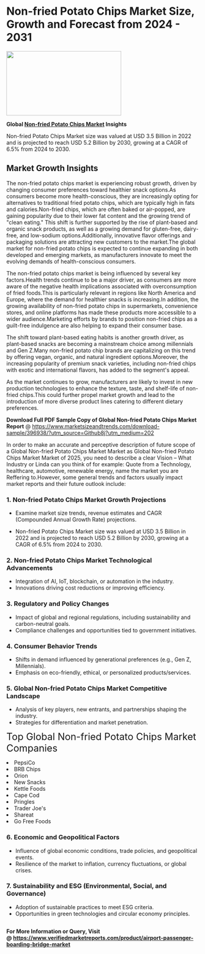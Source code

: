 <H1>Non-fried Potato Chips Market Size, Growth and Forecast from 2024 - 2031</H1><img class="aligncenter size-medium wp-image-584254" src="https://thirdeyenews.in/wp-content/uploads/2024/09/Global-Market-Research-300x168.jpeg" alt="" width="300" height="168" /><p><strong>Global&nbsp;<a href="https://www.marketsizeandtrends.com/download-sample/396938/?utm_source=Github8j?utm_medium=202">Non-fried Potato Chips Market</a> Insights</strong></p><p>Non-fried Potato Chips Market size was valued at USD 3.5 Billion in 2022 and is projected to reach USD 5.2 Billion by 2030, growing at a CAGR of 6.5% from 2024 to 2030.</p><p><h2>Market Growth Insights</h2> <p>The non-fried potato chips market is experiencing robust growth, driven by changing consumer preferences toward healthier snack options.As consumers become more health-conscious, they are increasingly opting for alternatives to traditional fried potato chips, which are typically high in fats and calories.Non-fried chips, which are often baked or air-popped, are gaining popularity due to their lower fat content and the growing trend of "clean eating." This shift is further supported by the rise of plant-based and organic snack products, as well as a growing demand for gluten-free, dairy-free, and low-sodium options.Additionally, innovative flavor offerings and packaging solutions are attracting new customers to the market.The global market for non-fried potato chips is expected to continue expanding in both developed and emerging markets, as manufacturers innovate to meet the evolving demands of health-conscious consumers.</p> <p>The non-fried potato chips market is being influenced by several key factors.Health trends continue to be a major driver, as consumers are more aware of the negative health implications associated with overconsumption of fried foods.This is particularly relevant in regions like North America and Europe, where the demand for healthier snacks is increasing.In addition, the growing availability of non-fried potato chips in supermarkets, convenience stores, and online platforms has made these products more accessible to a wider audience.Marketing efforts by brands to position non-fried chips as a guilt-free indulgence are also helping to expand their consumer base.</p> <p>The shift toward plant-based eating habits is another growth driver, as plant-based snacks are becoming a mainstream choice among millennials and Gen Z.Many non-fried potato chip brands are capitalizing on this trend by offering vegan, organic, and natural ingredient options.Moreover, the increasing popularity of premium snack varieties, including non-fried chips with exotic and international flavors, has added to the segment's appeal.</p> <p>As the market continues to grow, manufacturers are likely to invest in new production technologies to enhance the texture, taste, and shelf-life of non-fried chips.This could further propel market growth and lead to the introduction of more diverse product lines catering to different dietary preferences.</p> <p><span class=""><strong>Download Full PDF Sample Copy of Global Non-fried Potato Chips Market Report</strong> @ <a href="https://www.marketsizeandtrends.com/download-sample/396938/?utm_source=Github8j?utm_medium=202" target="_blank">https://www.marketsizeandtrends.com/download-sample/396938/?utm_source=Github8j?utm_medium=202</a></span></p><p>In order to make an accurate and perceptive description of future scope of a Global&nbsp;Non-fried Potato Chips Market Market as Global&nbsp;Non-fried Potato Chips Market Market of 2025, you need to describe a clear Vision &ndash; What Industry or Linda can you think of for example: Quote from a Technology, healthcare, automotive, renewable energy, name the market you are Reffering to.However, some general trends and factors usually impact market reports and their future outlook include:</p><h3>1.&nbsp;<strong>Non-fried Potato Chips Market Growth Projections</strong></h3><ul><li>Examine market size trends, revenue estimates and CAGR (Compounded Annual Growth Rate) projections.</li><li><p>Non-fried Potato Chips Market size was valued at USD 3.5 Billion in 2022 and is projected to reach USD 5.2 Billion by 2030, growing at a CAGR of 6.5% from 2024 to 2030.</p></li></ul><h3>2.&nbsp;<strong>Non-fried Potato Chips Market Technological Advancements</strong></h3><ul><li>Integration of AI, IoT, blockchain, or automation in the industry.</li><li>Innovations driving cost reductions or improving efficiency.</li></ul><h3>3.&nbsp;<strong>Regulatory and Policy Changes</strong></h3><ul><li>Impact of global and regional regulations, including sustainability and carbon-neutral goals.</li><li>Compliance challenges and opportunities tied to government initiatives.</li></ul><h3>4.&nbsp;<strong>Consumer Behavior Trends</strong></h3><ul><li>Shifts in demand influenced by generational preferences (e.g., Gen Z, Millennials).</li><li>Emphasis on eco-friendly, ethical, or personalized products/services.</li></ul><h3>5.&nbsp;<strong>Global Non-fried Potato Chips Market Competitive Landscape</strong></h3><ul><li>Analysis of key players, new entrants, and partnerships shaping the industry.</li><li>Strategies for differentiation and market penetration.</li></ul><p data-pm-slice="1 1 []"><span style="color: inherit; font-family: inherit; font-size: 25px;">Top Global Non-fried Potato Chips Market Companies</span></p><div class="" data-test-id=""><p><li>PepsiCo</li><li> BRB Chips</li><li> Orion</li><li> New Snacks</li><li> Kettle Foods</li><li> Cape Cod</li><li> Pringles</li><li> Trader Joe's</li><li> Shareat</li><li> Go Free Foods</li></p></div><h3>6.&nbsp;<strong>Economic and Geopolitical Factors</strong></h3><ul><li>Influence of global economic conditions, trade policies, and geopolitical events.</li><li>Resilience of the market to inflation, currency fluctuations, or global crises.</li></ul><h3>7.&nbsp;<strong>Sustainability and ESG (Environmental, Social, and Governance)</strong></h3><ul><li>Adoption of sustainable practices to meet ESG criteria.</li><li>Opportunities in green technologies and circular economy principles.</li></ul><h2><strong style="font-size: 14px;">For More Information or Query, Visit @&nbsp;</strong><a style="background-color: #ffffff; font-size: 14px;" href="https://www.marketsizeandtrends.com/report/non-fried-potato-chips-market/" target="_blank">https://www.verifiedmarketreports.com/product/airport-passenger-boarding-bridge-market</a></h2>